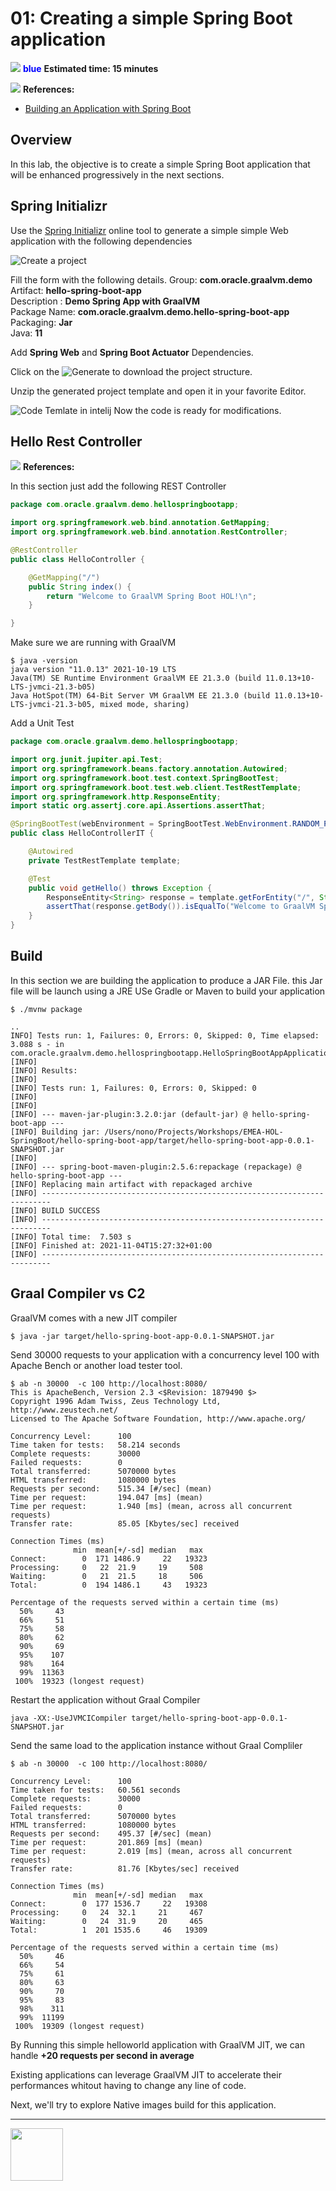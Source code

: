 # 01: Creating a simple Spring Boot application

<div class="inline-container">

<span><img src="../images/noun_Stopwatch_14262_100.png"> </span>
<span style="color:blue;font-weight:bold">blue</span>
<strong>
  Estimated time: 15 minutes
</strong>
</div>

<div class="inline-container">
<img src="../images/noun_Book_3652476_100.png">
<strong>References:</strong>
</div>

- [Building an Application with Spring Boot](https://spring.io/guides/gs/spring-boot/)

## Overview 
In this lab, the objective is to create a simple Spring Boot application that will be enhanced progressively in the next sections.

## Spring Initializr
Use the [Spring Initializr](https://start.spring.io/) online tool to generate a simple simple Web application with the following dependencies

![Create a project ](../images/spring-initializr-createprj.png)

Fill the form with the following details.
Group: <b>com.oracle.graalvm.demo</b><br>
Artifact: <b>hello-spring-boot-app</b><br>
Description : <b>Demo Spring App with GraalVM</b><br>
Package Name: <b>com.oracle.graalvm.demo.hello-spring-boot-app</b><br>
Packaging: <b>Jar</b><br>
Java:  <b>11</b><br>

Add  <b>Spring Web</b> and <b>Spring Boot Actuator</b> Dependencies.

Click on the ![Generate ](../images/generate.png) to download the project structure.

Unzip the generated project template and open it in your favorite Editor.

![Code Temlate in intelij ](../images/codeimport.png)
Now the code is ready for modifications.


## Hello Rest Controller 
<div class="inline-container">
<img src="../images/noun_java_825609_100.png">
<strong>References:</strong>
</div>

In this section just add the following REST Controller 
```java
package com.oracle.graalvm.demo.hellospringbootapp;

import org.springframework.web.bind.annotation.GetMapping;
import org.springframework.web.bind.annotation.RestController;

@RestController
public class HelloController {

	@GetMapping("/")
	public String index() {
		return "Welcome to GraalVM Spring Boot HOL!\n";
	}

}

```
Make sure we are running with GraalVM
```
$ java -version
java version "11.0.13" 2021-10-19 LTS
Java(TM) SE Runtime Environment GraalVM EE 21.3.0 (build 11.0.13+10-LTS-jvmci-21.3-b05)
Java HotSpot(TM) 64-Bit Server VM GraalVM EE 21.3.0 (build 11.0.13+10-LTS-jvmci-21.3-b05, mixed mode, sharing)
```

Add a Unit Test 
```java
package com.oracle.graalvm.demo.hellospringbootapp;

import org.junit.jupiter.api.Test;
import org.springframework.beans.factory.annotation.Autowired;
import org.springframework.boot.test.context.SpringBootTest;
import org.springframework.boot.test.web.client.TestRestTemplate;
import org.springframework.http.ResponseEntity;
import static org.assertj.core.api.Assertions.assertThat;

@SpringBootTest(webEnvironment = SpringBootTest.WebEnvironment.RANDOM_PORT)
public class HelloControllerIT {

	@Autowired
	private TestRestTemplate template;

    @Test
    public void getHello() throws Exception {
        ResponseEntity<String> response = template.getForEntity("/", String.class);
        assertThat(response.getBody()).isEqualTo("Welcome to GraalVM Spring Boot HOL!");
    }
}
```

## Build
In this section we are building the application to produce a JAR File.
this Jar file will be launch using a JRE
USe Gradle 
or Maven to build your application  
```shell
$ ./mvnw package

..
INFO] Tests run: 1, Failures: 0, Errors: 0, Skipped: 0, Time elapsed: 3.088 s - in com.oracle.graalvm.demo.hellospringbootapp.HelloSpringBootAppApplicationTests
[INFO]
[INFO] Results:
[INFO]
[INFO] Tests run: 1, Failures: 0, Errors: 0, Skipped: 0
[INFO]
[INFO]
[INFO] --- maven-jar-plugin:3.2.0:jar (default-jar) @ hello-spring-boot-app ---
[INFO] Building jar: /Users/nono/Projects/Workshops/EMEA-HOL-SpringBoot/hello-spring-boot-app/target/hello-spring-boot-app-0.0.1-SNAPSHOT.jar
[INFO]
[INFO] --- spring-boot-maven-plugin:2.5.6:repackage (repackage) @ hello-spring-boot-app ---
[INFO] Replacing main artifact with repackaged archive
[INFO] ------------------------------------------------------------------------
[INFO] BUILD SUCCESS
[INFO] ------------------------------------------------------------------------
[INFO] Total time:  7.503 s
[INFO] Finished at: 2021-11-04T15:27:32+01:00
[INFO] ------------------------------------------------------------------------
```



## Graal Compiler vs C2
GraalVM comes with a new JIT compiler 

```shell
$ java -jar target/hello-spring-boot-app-0.0.1-SNAPSHOT.jar
```

Send 30000 requests to your application with a concurrency level 100 with Apache Bench or another load tester tool.
```shell
$ ab -n 30000  -c 100 http://localhost:8080/
This is ApacheBench, Version 2.3 <$Revision: 1879490 $>
Copyright 1996 Adam Twiss, Zeus Technology Ltd, http://www.zeustech.net/
Licensed to The Apache Software Foundation, http://www.apache.org/

Concurrency Level:      100
Time taken for tests:   58.214 seconds
Complete requests:      30000
Failed requests:        0
Total transferred:      5070000 bytes
HTML transferred:       1080000 bytes
Requests per second:    515.34 [#/sec] (mean)
Time per request:       194.047 [ms] (mean)
Time per request:       1.940 [ms] (mean, across all concurrent requests)
Transfer rate:          85.05 [Kbytes/sec] received

Connection Times (ms)
              min  mean[+/-sd] median   max
Connect:        0  171 1486.9     22   19323
Processing:     0   22  21.9     19     508
Waiting:        0   21  21.5     18     506
Total:          0  194 1486.1     43   19323

Percentage of the requests served within a certain time (ms)
  50%     43
  66%     51
  75%     58
  80%     62
  90%     69
  95%    107
  98%    164
  99%  11363
 100%  19323 (longest request)
 ```


Restart the application without Graal Compiler 
```shell
java -XX:-UseJVMCICompiler target/hello-spring-boot-app-0.0.1-SNAPSHOT.jar
```

Send the same load to the application instance without Graal Compliler

```shell 
$ ab -n 30000  -c 100 http://localhost:8080/

Concurrency Level:      100
Time taken for tests:   60.561 seconds
Complete requests:      30000
Failed requests:        0
Total transferred:      5070000 bytes
HTML transferred:       1080000 bytes
Requests per second:    495.37 [#/sec] (mean)
Time per request:       201.869 [ms] (mean)
Time per request:       2.019 [ms] (mean, across all concurrent requests)
Transfer rate:          81.76 [Kbytes/sec] received

Connection Times (ms)
              min  mean[+/-sd] median   max
Connect:        0  177 1536.7     22   19308
Processing:     0   24  32.1     21     467
Waiting:        0   24  31.9     20     465
Total:          1  201 1535.6     46   19309

Percentage of the requests served within a certain time (ms)
  50%     46
  66%     54
  75%     61
  80%     63
  90%     70
  95%     83
  98%    311
  99%  11199
 100%  19309 (longest request)

```

By Running this simple helloworld application with GraalVM JIT, we can handle **+20 requests per second in average**

Existing applications can leverage GraalVM JIT to accelerate their performances whitout having to change 
any line of code.

Next, we'll try to explore Native images build for this application.

---
<a href="../2/">
    <img src="../images/noun_Next_511450_100.png"
        style="display: inline; height: 6em;" />
</a>


